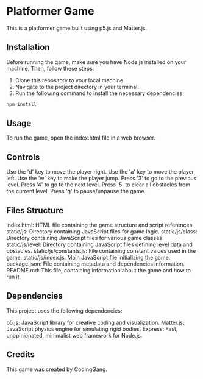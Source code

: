 # Platformer Game

This is a platformer game built using p5.js and Matter.js.

## Installation

Before running the game, make sure you have Node.js installed on your machine. Then, follow these steps:

1. Clone this repository to your local machine.
2. Navigate to the project directory in your terminal.
3. Run the following command to install the necessary dependencies:

```bash
npm install
```

## Usage

To run the game, open the index.html file in a web browser.

## Controls

Use the 'd' key to move the player right.
Use the 'a' key to move the player left.
Use the 'w' key to make the player jump.
Press '3' to go to the previous level.
Press '4' to go to the next level.
Press '5' to clear all obstacles from the current level.
Press 'q' to pause/unpause the game.

## Files Structure

index.html: HTML file containing the game structure and script references.
static/js: Directory containing JavaScript files for game logic.
static/js/class: Directory containing JavaScript files for various game classes.
static/js/level: Directory containing JavaScript files defining level data and obstacles.
static/js/constants.js: File containing constant values used in the game.
static/js/index.js: Main JavaScript file initializing the game.
package.json: File containing metadata and dependencies information.
README.md: This file, containing information about the game and how to run it.

## Dependencies

This project uses the following dependencies:

p5.js: JavaScript library for creative coding and visualization.
Matter.js: JavaScript physics engine for simulating rigid bodies.
Express: Fast, unopinionated, minimalist web framework for Node.js.

## Credits

This game was created by CodingGang.

